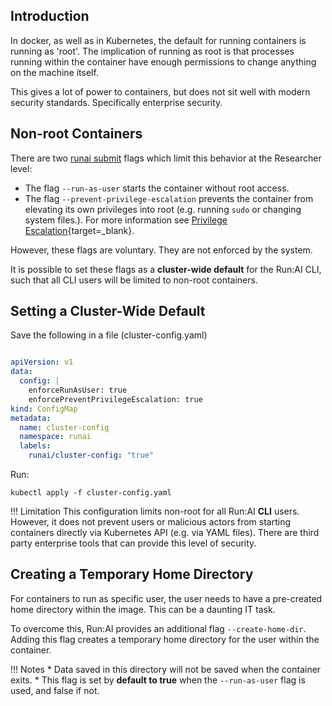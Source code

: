## Introduction

In docker, as well as in Kubernetes, the default for running containers is running as 'root'. The implication of running as root is that processes running within the container have enough permissions to change anything on the machine itself. 

This gives a lot of power to containers, but does not sit well with modern security standards. Specifically enterprise security. 

## Non-root Containers
There are two [runai submit](../../Researcher/cli-reference/runai-submit.md) flags which limit this behavior at the Researcher level:

* The flag ``--run-as-user`` starts the container without root access. 
* The flag ``--prevent-privilege-escalation`` prevents the container from elevating its own privileges into root (e.g. running ``sudo`` or changing system files.). For more information see [Privilege Escalation](https://kubernetes.io/docs/concepts/policy/pod-security-policy/#privilege-escalation){target=_blank}.

However, these flags are voluntary. They are not enforced by the system.

It is possible to set these flags as a __cluster-wide default__ for the Run:AI CLI, such that all CLI users will be limited to non-root containers.

## Setting a Cluster-Wide Default

Save the following in a file (cluster-config.yaml)

``` yaml

apiVersion: v1
data:
  config: |
    enforceRunAsUser: true
    enforcePreventPrivilegeEscalation: true
kind: ConfigMap
metadata:
  name: cluster-config
  namespace: runai
  labels:
    runai/cluster-config: "true"
```

Run:

    kubectl apply -f cluster-config.yaml

!!! Limitation
    This configuration limits non-root for all Run:AI __CLI__ users. However, it does not prevent users or malicious actors from starting containers directly via Kubernetes API (e.g. via YAML files). There are third party enterprise tools that can provide this level of security. 
 

## Creating a Temporary Home Directory

For containers to run as specific user, the user needs to have a pre-created home directory within the image. This can be a daunting IT task. 

To overcome this, Run:AI provides an additional flag `--create-home-dir`. Adding this flag creates a temporary home directory for the user within the container. 

!!! Notes
    * Data saved in this directory will not be saved when the container exits. 
    * This flag is set by __default to true__ when the `--run-as-user` flag is used, and false if not.